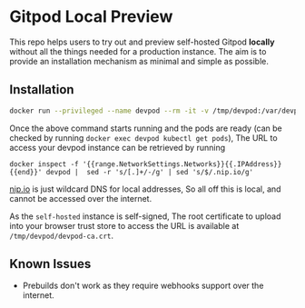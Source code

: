 # Gitpod Local Preview

This repo helps users to try out and preview self-hosted Gitpod **locally** without all the things
needed for a production instance. The aim is to provide an installation mechanism as minimal and
simple as possible.

## Installation

```bash
docker run --privileged --name devpod --rm -it -v /tmp/devpod:/var/devpod ghcr.io/devpod-core-dev/build/preview-install
```

Once the above command starts running and the pods are ready (can be checked by running `docker exec devpod kubectl get pods`),
The URL to access your devpod instance can be retrieved by running

```
docker inspect -f '{{range.NetworkSettings.Networks}}{{.IPAddress}}{{end}}' devpod |  sed -r 's/[.]+/-/g' | sed 's/$/.nip.io/g'
```

[nip.io](https://nip.io/) is just wildcard DNS for local addresses, So all off this is local, and cannot be accessed over the internet.

As the `self-hosted` instance is self-signed, The root certificate to upload into your browser trust store to access the URL is available at
`/tmp/devpod/devpod-ca.crt`.

## Known Issues

- Prebuilds don't work as they require webhooks support over the internet.
